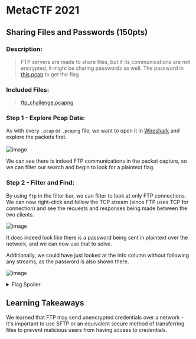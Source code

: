 # MetaCTF 2021
## Sharing Files and Passwords (150pts)
### Description: 
>FTP servers are made to share files, but if its communications are not encrypted, it might be sharing passwords as well. The password in [this pcap](https://metaproblems.com/2dd6443361555f266a8c2f54c50d01e9/ftp_challenge.pcapng) to get the flag
### Included Files:
>[ftp_challenge.pcapng](https://github.com/zylideum/writeups/blob/main/metactf2021/Sharing%20Files%20and%20Passwords/ftp_challenge.pcapng)


### Step 1 - Explore Pcap Data:
As with every `.pcap` or `.pcapng` file, we want to open it in [Wireshark](https://www.wireshark.org/) and explore the packets first.
<br /> <br />
![image](https://user-images.githubusercontent.com/43623870/144773977-6bcfe767-bfe6-4865-bce5-f9bdc739f5b6.png)

We can see there is indeed FTP communications in the packet capture, so we can filter our search and begin to look for a plaintext flag.

### Step 2 - Filter and Find:
By using `ftp` in the filter bar, we can filter to look at only FTP connections. We can now right-click and follow the TCP stream (since FTP uses TCP for connection) and see the requests and responses being made between the two clients.

![image](https://user-images.githubusercontent.com/43623870/144774095-7f429f1a-397e-4a31-8957-ff3e56d3ab7f.png)

It does indeed look like there is a password being sent in plaintext over the network, and we can now use that to solve.

Additionally, we could have just looked at the info column without following any streams, as the password is also shown there.

![image](https://user-images.githubusercontent.com/43623870/144774197-f5d9e351-15f0-4038-9973-47e1443e610a.png)

<details>
  <summary> Flag Spoiler </summary>
  ftp_is_better_than_dropbox
</details>

## Learning Takeaways
We learned that FTP may send unencrypted credentials over a network - it's important to use SFTP or an equivalent secure method of transferring files to prevent malicious users from having access to credentials.
